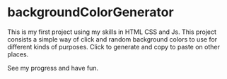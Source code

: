 # backgroundColorGenerator
This is my first project using my skills in HTML CSS and Js.
This project consists a simple way of click and random background colors to use for different kinds of purposes.
Click to generate and copy to paste on other places.

See my progress and have fun. 
